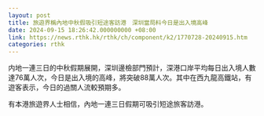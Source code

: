 ```yaml
---
layout: post
title: 旅遊界稱內地中秋假吸引短途客訪港　深圳當局料今日是出入境高峰
date: 2024-09-15 18:26:42.000000000 +08:00
link: https://news.rthk.hk/rthk/ch/component/k2/1770728-20240915.htm
categories: rthk
---
```


内地一連三日的中秋假期展開，深圳邊檢部門預計，深港口岸平均每日出入境人數達76萬人次，今日是出入境的高峰，將突破88萬人次。其中在西九龍高鐵站，有遊客表示，今日的過關人流較預期多。

有本港旅遊界人士相信，內地一連三日假期可吸引短途旅客訪港。
